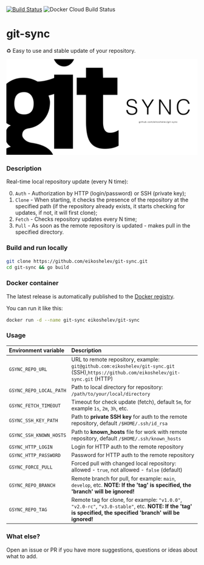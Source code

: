 [![Build Status](https://travis-ci.org/eikoshelev/git-sync.svg?branch=master)](https://travis-ci.org/eikoshelev/git-sync)
![Docker Cloud Build Status](https://img.shields.io/docker/cloud/build/eikoshelev/git-sync)

# git-sync

:recycle: Easy to use and stable update of your repository.
  
![alt text](assets/git-sync.png)
  
### Description
  
Real-time local repository update (every N time):

0. `Auth` - Authorization by HTTP (login/password) or SSH (private key);
1. `Clone` - When starting, it checks the presence of the repository at the specified path (if the repository already exists, it starts checking for updates, if not, it will first clone);
2. `Fetch` - Checks repository updates every N time;
3. `Pull` - As soon as the remote repository is updated - makes pull in the specified directory.

### Build and run locally

```sh
git clone https://github.com/eikoshelev/git-sync.git
cd git-sync && go build
```

### Docker container

The latest release is automatically published to the [Docker registry](https://hub.docker.com/r/eikoshelev/git-sync).

You can run it like this:

```sh
docker run -d --name git-sync eikoshelev/git-sync
```

### Usage
  
| **Environment variable** | **Description** |
| :--- | :--- |
|`GSYNC_REPO_URL`        | URL to remote repository, example: `git@github.com:eikoshelev/git-sync.git` (SSH),`https://github.com/eikoshelev/git-sync.git` (HTTP)
|`GSYNC_REPO_LOCAL_PATH` | Path to local directory for repository: `/path/to/your/local/directory`
|`GSYNC_FETCH_TIMEOUT`   | Timeout for check update (fetch), default `5m`, for example `1s`, `2m`, `3h`, etc.
|`GSYNC_SSH_KEY_PATH`    | Path to **private SSH key** for auth to the remote repository, default `/$HOME/.ssh/id_rsa`
|`GSYNC_SSH_KNOWN_HOSTS` | Path to **known_hosts** file for work with remote repository, default `/$HOME/.ssh/known_hosts`
|`GSYNC_HTTP_LOGIN`      | Login for HTTP auth to the remote repository
|`GSYNC_HTTP_PASSWORD`   | Password for HTTP auth to the remote repository
|`GSYNC_FORCE_PULL`      | Forced pull with changed local repository: allowed - `true`, not allowed - `false` (default)
|`GSYNC_REPO_BRANCH`     | Remote branch for pull, for example: `main`, `develop`, etc. **NOTE: If the 'tag' is specified, the 'branch' will be ignored!**
|`GSYNC_REPO_TAG`        | Remote tag for clone, for example: `"v1.0.0"`, `"v2.0-rc"`, `"v3.0-stable"`, etc. **NOTE: If the 'tag' is specified, the specified 'branch' will be ignored!**

### What else?

Open an issue or PR if you have more suggestions, questions or ideas about what to add.
